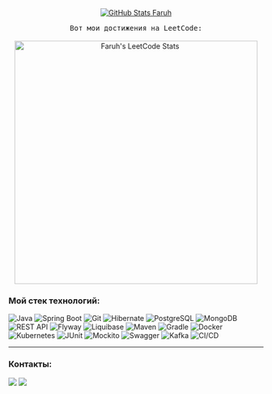 



<p align="center">
  <samp>
  </samp>
  <br/>
  <br/>
  <a href="https://github-readme-stats.vercel.app/api?username=Excommunicode&show_icons=true&theme=dark&include_all_commits=true&count_private=true">
    <img src="https://github-readme-stats.vercel.app/api?username=Excommunicode&show_icons=true&theme=dark&include_all_commits=true&count_private=true" alt="GitHub Stats Faruh">
  </a>
</p>

<p align="center">
  <samp>
    Вот мои достижения на LeetCode:
  </samp>
  <br/>
  <br/>  
  <a href="https://leetcard.jacoblin.cool/Faruh18?theme=dark&font=Noto%20Sans%20SC">
    <img alt="Faruh's LeetCode Stats" src="https://leetcard.jacoblin.cool/Faruh18?theme=dark&font=Noto%20Sans%20SC" width="480"/>
  </a>
</p>


### Мой стек технологий:

![Java](https://img.shields.io/badge/-Java-007396?style=for-the-badge&logo=java&logoColor=white)
![Spring Boot](https://img.shields.io/badge/-Spring%20Boot-6DB33F?style=for-the-badge&logo=springboot&logoColor=white)
![Git](https://img.shields.io/badge/-Git-F05032?style=for-the-badge&logo=Git&logoColor=white)
![Hibernate](https://img.shields.io/badge/-Hibernate-59666C?style=for-the-badge&logo=hibernate&logoColor=white)
![PostgreSQL](https://img.shields.io/badge/-PostgreSQL-336791?style=for-the-badge&logo=postgresql&logoColor=white)
![MongoDB](https://img.shields.io/badge/-MongoDB-47A248?style=for-the-badge&logo=mongodb&logoColor=white)
![REST API](https://img.shields.io/badge/-REST%20API-007EC0?style=for-the-badge)
![Flyway](https://img.shields.io/badge/-Flyway-CC0200?style=for-the-badge&logo=flyway&logoColor=white)
![Liquibase](https://img.shields.io/badge/-Liquibase-2962FF?style=for-the-badge&logo=liquibase&logoColor=white)
![Maven](https://img.shields.io/badge/-Maven-C71A36?style=for-the-badge&logo=apachemaven&logoColor=white)
![Gradle](https://img.shields.io/badge/-Gradle-02303A?style=for-the-badge&logo=gradle&logoColor=white)
![Docker](https://img.shields.io/badge/-Docker-2496ED?style=for-the-badge&logo=docker&logoColor=white)
![Kubernetes](https://img.shields.io/badge/-Kubernetes-326CE5?style=for-the-badge&logo=kubernetes&logoColor=white)
![JUnit](https://img.shields.io/badge/-JUnit-25A162?style=for-the-badge&logo=junit5&logoColor=white)
![Mockito](https://img.shields.io/badge/-Mockito-25A162?style=for-the-badge&logo=mockito&logoColor=white)
![Swagger](https://img.shields.io/badge/-Swagger-85EA2D?style=for-the-badge&logo=swagger&logoColor=black)
![Kafka](https://img.shields.io/badge/-Kafka-231F20?style=for-the-badge&logo=apachekafka&logoColor=white)
![CI/CD](https://img.shields.io/badge/-CI%2FCD-4285F4?style=for-the-badge&logo=googlecloud&logoColor=white)

---

### Контакты:

<a href="https://t.me/BebraExplorer"><img src="https://img.shields.io/badge/Telegram-2CA5E0?style=for-the-badge&logo=telegram&logoColor=white"></a>
<a href="mailto:faruh28.06@mail.ru"><img src="https://img.shields.io/badge/Email-D14836?style=for-the-badge&logo=gmail&logoColor=white"></a>

